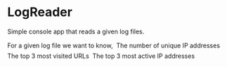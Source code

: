 # LogReader
Simple console app that reads a given log files.

For a given log file we want to know,
 The number of unique IP addresses
 The top 3 most visited URLs
 The top 3 most active IP addresses
